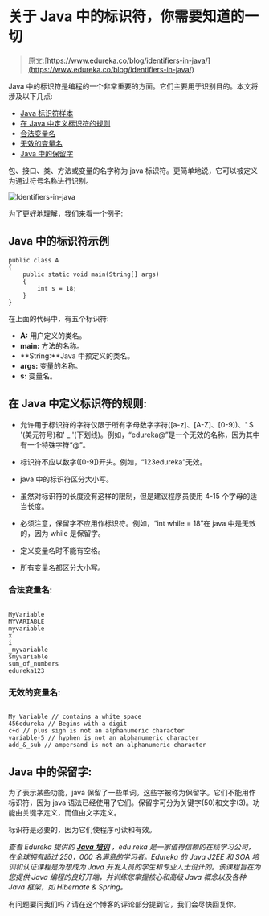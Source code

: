 # 关于 Java 中的标识符，你需要知道的一切

> 原文:[https://www.edureka.co/blog/identifiers-in-java/](https://www.edureka.co/blog/identifiers-in-java/)

Java 中的标识符是编程的一个非常重要的方面。它们主要用于识别目的。本文将涉及以下几点:

*   [Java 标识符样本](#SampleofJavaIdentifier)
*   [在 Java 中定义标识符的规则](#RulesfordefiningIdentifiersinJava)
*   [合法变量名](#LegalVariableNames)
*   [无效的变量名](#InvalidVariableNames)
*   [Java 中的保留字](#ReservedwordsinJava)

包、接口、类、方法或变量的名字称为 java 标识符。更简单地说，它可以被定义为通过符号名称进行识别。

![Identifiers-in-java](../Images/da7869e0dea9a8600ec29bdca86026d8.png)

为了更好地理解，我们来看一个例子:

## **Java 中的标识符示例**

```
public class A
{
    public static void main(String[] args)
    {
        int s = 18;
    }
}
```

在上面的代码中，有五个标识符:

*   **A:** 用户定义的类名。
*   **main:** 方法的名称。
*   **String:**Java 中预定义的类名。
*   **args:** 变量的名称。
*   **s:** 变量名。

## **在 Java 中定义标识符的规则:**

*   允许用于标识符的字符仅限于所有字母数字字符([a-z]、[A-Z]、[0-9])、' $ '(美元符号)和' _ '(下划线)。例如，“edureka@”是一个无效的名称，因为其中有一个特殊字符“@”。

*   标识符不应以数字([0-9])开头。例如，“123edureka”无效。

*   java 中的标识符区分大小写。

*   虽然对标识符的长度没有这样的限制，但是建议程序员使用 4-15 个字母的适当长度。

*   必须注意，保留字不应用作标识符。例如，“int while = 18”在 java 中是无效的，因为 while 是保留字。

*   定义变量名时不能有空格。

*   所有变量名都区分大小写。

### **合法变量名:**

```

MyVariable
MYVARIABLE
myvariable
x
i
_myvariable
$myvariable
sum_of_numbers
edureka123

```

### **无效的变量名:**

```

My Variable // contains a white space
456edureka // Begins with a digit
c+d // plus sign is not an alphanumeric character
variable-5 // hyphen is not an alphanumeric character
add_&_sub // ampersand is not an alphanumeric character

```

## **Java 中的保留字:**

为了表示某些功能，java 保留了一些单词。这些字被称为保留字。它们不能用作标识符，因为 java 语法已经使用了它们。保留字可分为关键字(50)和文字(3)。功能由关键字定义，而值由文字定义。

标识符是必要的，因为它们使程序可读和有效。

*查看 Edureka 提供的  [**Java 培训**](https://www.edureka.co/java-j2ee-soa-training)* *，edu reka 是一家值得信赖的在线学习公司，在全球拥有超过 250，000 名满意的学习者。Edureka 的 Java J2EE 和 SOA 培训和认证课程是为想成为 Java 开发人员的学生和专业人士设计的。该课程旨在为您提供 Java 编程的良好开端，并训练您掌握核心和高级 Java 概念以及各种 Java 框架，如 Hibernate & Spring。*

有问题要问我们吗？请在这个博客的评论部分提到它，我们会尽快回复你。